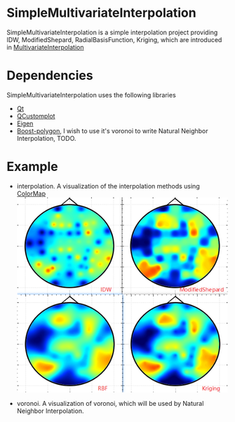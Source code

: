 # SimpleMultivariateInterpolation
SimpleMultivariateInterpolation is a simple interpolation project providing IDW, ModifiedShepard, RadialBasisFunction, Kriging, which are introduced in [MultivariateInterpolation](https://en.wikipedia.org/wiki/Multivariate_interpolation)

# Dependencies
SimpleMultivariateInterpolation uses the following libraries
* [Qt](https://www.qt.io/)
* [QCustomplot](https://www.qcustomplot.com/)
* [Eigen](https://eigen.tuxfamily.org/index.php?title=Main_Page)
* [Boost-polygon](http://boost.org), I wish to use it's voronoi to write  Natural Neighbor Interpolation, TODO.

# Example
* interpolation. A visualization of the interpolation methods using [ColorMap](https://github.com/miyanyan/QColorMapDemo) 
![](./image/test.png)

* voronoi. A visualization of voronoi, which will be used by Natural Neighbor Interpolation.

